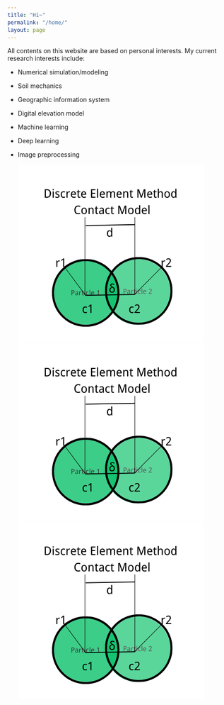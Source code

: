 ```yaml
---
title: "Hi~"
permalink: "/home/"
layout: page
---
```


All contents on this website are based on personal interests. My current research interests include:
* Numerical simulation/modeling
* Soil mechanics
* Geographic information system
* Digital elevation model
* Machine learning
* Deep learning
* Image preprocessing



  <div>
    <div class="img">
        <img src ="/assets/contactmodel.png">
    </div>
    <div class="img">
        <img src ="/assets/contactmodel.png">
    </div>
    <div class="img">
        <img src ="/assets/contactmodel.png">
    </div>
</div>




